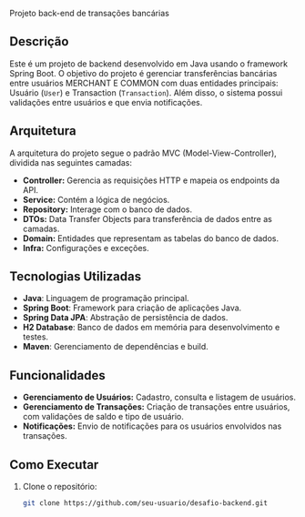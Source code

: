 Projeto back-end de transações bancárias

## Descrição
Este é um projeto de backend desenvolvido em Java usando o framework Spring Boot. O objetivo do projeto é gerenciar transferências bancárias entre usuários MERCHANT E COMMON com duas entidades principais: Usuário (`User`) e Transaction (`Transaction`). Além disso, o sistema possui validações entre usuários e que envia notificações.

## Arquitetura
A arquitetura do projeto segue o padrão MVC (Model-View-Controller), dividida nas seguintes camadas:

- **Controller:** Gerencia as requisições HTTP e mapeia os endpoints da API.
- **Service:** Contém a lógica de negócios.
- **Repository:** Interage com o banco de dados.
- **DTOs:** Data Transfer Objects para transferência de dados entre as camadas.
- **Domain:** Entidades que representam as tabelas do banco de dados.
- **Infra:** Configurações e exceções.

## Tecnologias Utilizadas
- **Java**: Linguagem de programação principal.
- **Spring Boot**: Framework para criação de aplicações Java.
- **Spring Data JPA**: Abstração de persistência de dados.
- **H2 Database**: Banco de dados em memória para desenvolvimento e testes.
- **Maven**: Gerenciamento de dependências e build.

## Funcionalidades
- **Gerenciamento de Usuários:** Cadastro, consulta e listagem de usuários.
- **Gerenciamento de Transações:** Criação de transações entre usuários, com validações de saldo e tipo de usuário.
- **Notificações:** Envio de notificações para os usuários envolvidos nas transações.

## Como Executar
1. Clone o repositório:
   ```sh
   git clone https://github.com/seu-usuario/desafio-backend.git
